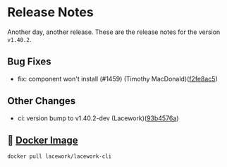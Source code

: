 # Release Notes
Another day, another release. These are the release notes for the version `v1.40.2`.

## Bug Fixes
* fix: component won't install (#1459) (Timothy MacDonald)([f2fe8ac5](https://github.com/lacework/go-sdk/commit/f2fe8ac5b08dd08b4c49dabba5672f343b5fec09))
## Other Changes
* ci: version bump to v1.40.2-dev (Lacework)([93b4576a](https://github.com/lacework/go-sdk/commit/93b4576acca7baf0cbff540bef34a48df5900cb2))

## :whale: [Docker Image](https://hub.docker.com/r/lacework/lacework-cli)
```
docker pull lacework/lacework-cli
```
